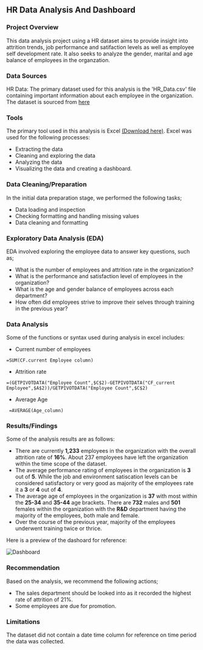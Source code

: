 ## HR Data Analysis And Dashboard
### Project Overview
This data analysis project using a HR dataset aims to provide insight into attrition trends, job performance and satifaction levels as well as employee self development rate. It also seeks to analyze the gender, marital and age balance of employees in the organzation. 

### Data Sources
HR Data: The primary dataset used for this analysis is the 'HR_Data.csv' file containing important information about each employee in the organization. The dataset is sourced from [here](https://docs.google.com/spreadsheets/d/17zaiJnUOnLdHROWLZYcVlpMJ08wh-Bou/edit?gid=115883679#gid=115883679)


### Tools
The primary tool used in this analysis is Excel [(Download here)](https://microsoft-excel.en.softonic.com/download). Excel was used for the following processes:
- Extracting the data
- Cleaning and exploring the data
- Analyzing the data
- Visualizing the data and creating a dashboard.

### Data Cleaning/Preparation
In the initial data preparation stage, we performed the following tasks;
- Data loading and inspection
- Checking formatting and handling missing values
- Data cleaning and formatting

### Exploratory Data Analysis (EDA)
EDA involved exploring the employee data to answer key questions, such as;
- What is the number of employees and attrition rate in the organization?
- What is the performance and satisfaction level of employees in the organization?
- What is the age and gender balance of employees across each department?
- How often did employees strive to improve their selves through training in the previous year?

### Data  Analysis
Some of the functions or syntax used during analysis in excel includes: 
- Current number of employees
```excel
=SUM(CF.current Employee column)
```

- Attrition rate
```excel
=(GETPIVOTDATA("Employee Count",$C$2)-GETPIVOTDATA("CF_current Employee",$A$2))/GETPIVOTDATA("Employee Count",$C$2)
```

- Average Age
 ```excel
  =AVERAGE(Age_column)
```

### Results/Findings
Some of the analysis results are as follows:
- There are currently **1,233** employees in the organization with the overall attrition rate of **16%**. About 237 employees have left the organization within the time scope of the dataset.
- The average performance rating of employees in the organization is **3** out of **5**. While the job and environment satiscation levels can be considered satisfactory or very good as majority of the employees rate it a **3** or **4** out of **4**.
- The average age of employees in the organization is **37** with most within the **25-34** and  **35-44** age brackets. There are **732** males and **501** females within the organization with the **R&D** department having the majority of the employees, both male and female.
- Over the course of the previous year, majority of the employees underwent training twice or thrice.

Here is a preview of the dashoard for reference:

![Dashboard](https://github.com/user-attachments/assets/37173432-b3a8-4c69-8f20-78ae7bbfb5c6)


### Recommendation
Based on the analysis, we recommend the following actions;
- The sales department should be looked into as it recorded the highest rate of attrition of 21%.
- Some employees are due for promotion.

### Limitations
The dataset did not contain a date time column for reference on time period the data was collected. 

### 
